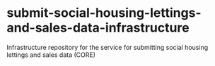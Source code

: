 # submit-social-housing-lettings-and-sales-data-infrastructure
Infrastructure repository for the service for submitting social housing lettings and sales data (CORE)

